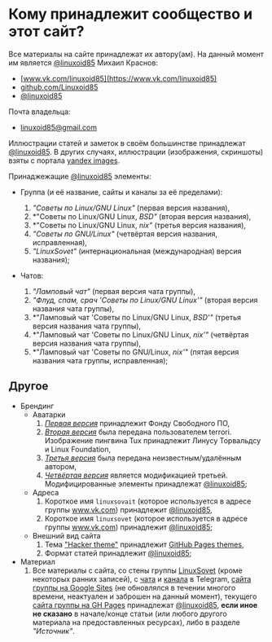 # Кому принадлежит сообщество и этот сайт?

Все материалы на сайте принадлежат их автору(ам). На данный момент им является [@linuxoid85](authors.d/Linuxoid85.md) Михаил Краснов:
* [www.vk.com/linuxoid85](https://www.vk.com/linuxoid85)
* [github.com/Linuxoid85](https://github.com/Linuxoid85)
* [@linuxoid85](https://t.me/linuxoid85)

Почта владельца:
* [linuxoid85@gmail.com](mailto:linuxoid85@gmail.com)

Иллюстрации статей и заметок в своём большинстве принадлежат [@linuxoid85](authors.d/Linuxoid85.md). В других случаях, иллюстрации (изображения, скриншоты) взяты с портала [yandex images](https://yandex.ru/images/).

Принаджежащие [@linuxoid85](authors.d/Linuxoid85.md) элементы:
* Группа (и её название, сайты и каналы за её пределами):
   1. *"Советы по Linux/GNU Linux"* (первая версия названия),
   2. *"Советы по Linux/GNU Linux, *BSD"* (вторая версия названия),
   3. *"Советы по Linux/GNU Linux, *nix"* (третья версия названия),
   4. *"Советы по GNU/Linux"* (четвёртая версия названия, исправленная),
   5. *"LinuxSovet"* (интернациональная (международная) версия названия);
	
* Чатов:
   1. *"Ламповый чат"* (первая версия чата группы),
   2. *"Флуд, спам, срач 'Советы по Linux/GNU Linux'"* (вторая версия названия чата группы),
   3. *"Ламповый чат 'Советы по Linux/GNU Linux, *BSD'"* (третья версия названия чата группы),
   4. *"Ламповый чат 'Советы по Linux/GNU Linux, *nix'"* (четвёртая версия названия чата группы),
   5. *"Ламповый чат 'Советы по GNU/Linux, *nix'"* (пятая версия названия чата группы, исправленная);

## Другое

* Брендинг
   * Аватарки
      1. [*Первая версия*](https://vk.com/photo-190836544_457239022) принадлежит Фонду Свободного ПО,
      2. [*Вторая версия*](https://vk.com/photo-190836544_457239142) была передана пользователем terrori. Изображение пингвина Tux принадлежит Линусу Торвальдсу и Linux Foundation,
      3. [*Третья версия*](https://vk.com/photo-190836544_457240810) была передана неизвестным/удалённым автором,
      4. [*Четвёртая версия*](https://vk.com/photo-190836544_457240845) является модификацией третьей. Модифицированные элементы принадлежат [@linuxoid85](authors.d/Linuxoid85.md);
   * Адреса
      1. Короткое имя `linuxsovait` (которое используется в адресе группы www.vk.com) принадлежит [@linuxoid85](authors.d/Linuxoid85.md),
      2. Короткое имя `linuxsovet` (которое используется в адресе группы www.vk.com) принадлежит [@linuxoid85](authors.d/Linuxoid85.md);
   * Внешний вид сайта
      1. Тема ["Hacker theme"](https://github.com/pages-themes/hacker) принадлежит [GitHub Pages themes](https://github.com/pages-themes),
      2. Формат статей принадлежит [@linuxoid85](authors.d/Linuxoid85.md);
* Материал
   1. Все материалы с сайта, со стены группы [LinuxSovet](https://www.vk.com/linuxsovet) (кроме некоторых ранних записей), с [чата](https://t.me/linuxsovet_chat) и [канала](https://t.me/linuxsovet) в Telegram, [сайта группы на Google Sites](https://sites.google.com/view/linuxsovet/%D0%B3%D0%BB%D0%B0%D0%B2%D0%BD%D0%B0%D1%8F-%D1%81%D1%82%D1%80%D0%B0%D0%BD%D0%B8%D1%86%D0%B0) (не обновлялся в течении многого времени, неактуален и заброшен на данный момент), текущего [сайта группы на GH Pages](https://linuxoid85.github.io/LinuxSovet/) принадлежат [@linuxoid85](authors.d/Linuxoid85.md), **если иное не сказано** в начале/конце статьи (или любого другого материала на предоставленных ресурсах), либо в разделе *"Источник"*.
